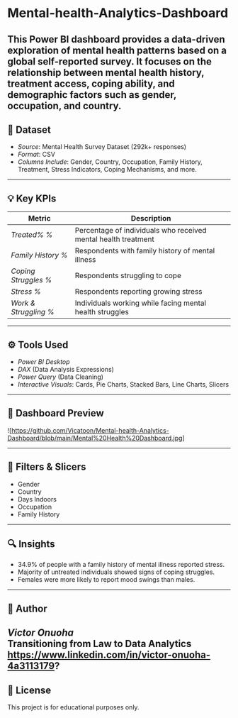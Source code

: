 # Mental-health-Analytics-Dashboard
This Power BI dashboard provides a data-driven exploration of mental health patterns based on a global self-reported survey. It focuses on the relationship between mental health history, treatment access, coping ability, and demographic factors such as gender, occupation, and country.
---

## 📁 Dataset

- *Source*: Mental Health Survey Dataset (292k+ responses)
- *Format*: CSV
- *Columns Include*: Gender, Country, Occupation, Family History, Treatment, Stress Indicators, Coping Mechanisms, and more.

---

## 💡 Key KPIs

| Metric | Description |
|--------|-------------|
| *Treated% %* | Percentage of individuals who received mental health treatment |
| *Family History %* | Respondents with family history of mental illness |
| *Coping Struggles %* | Respondents struggling to cope |
| *Stress %* | Respondents reporting growing stress |
| *Work & Struggling %* | Individuals working while facing mental health struggles |

---

## ⚙ Tools Used

- *Power BI Desktop*
- *DAX* (Data Analysis Expressions)
- *Power Query* (Data Cleaning)
- *Interactive Visuals*: Cards, Pie Charts, Stacked Bars, Line Charts, Slicers

---

## 📸 Dashboard Preview
![https://github.com/Vicatoon/Mental-health-Analytics-Dashboard/blob/main/Mental%20Health%20Dashboard.jpg]


---

## 📌 Filters & Slicers

- Gender
- Country
- Days Indoors
- Occupation
- Family History

---

## 🔍 Insights

- 34.9% of people with a family history of mental illness reported stress.
- Majority of untreated individuals showed signs of coping struggles.
- Females were more likely to report mood swings than males.

---

## 👤 Author

*Victor Onuoha*  
Transitioning from Law to Data Analytics  
https://www.linkedin.com/in/victor-onuoha-4a3113179?
---

## 📎 License

This project is for educational purposes only.
